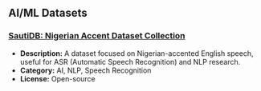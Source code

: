 ## AI/ML Datasets

### [SautiDB: Nigerian Accent Dataset Collection](https://zenodo.org/records/7646394)
- **Description:** A dataset focused on Nigerian-accented English speech, useful for ASR (Automatic Speech Recognition) and NLP research.  
- **Category:** AI, NLP, Speech Recognition  
- **License:** Open-source 


